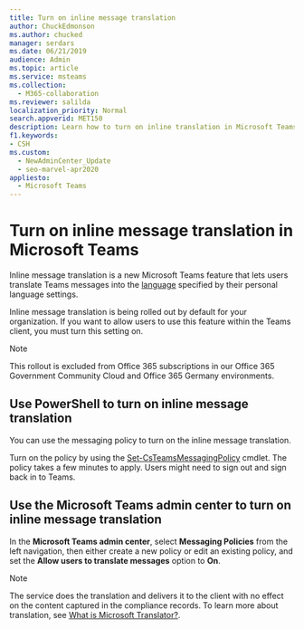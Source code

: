 ```yaml
---
title: Turn on inline message translation
author: ChuckEdmonson
ms.author: chucked
manager: serdars
ms.date: 06/21/2019
audience: Admin
ms.topic: article
ms.service: msteams
ms.collection: 
  - M365-collaboration
ms.reviewer: salilda
localization_priority: Normal
search.appverid: MET150
description: Learn how to turn on inline translation in Microsoft Teams using the Microsoft Teams admin center or PowerShell.
f1.keywords:
- CSH
ms.custom: 
  - NewAdminCenter_Update
  - seo-marvel-apr2020
appliesto: 
  - Microsoft Teams
---
```


Turn on inline message translation in Microsoft Teams 
=================================================

Inline message translation is a new Microsoft Teams feature that lets users translate Teams messages into the [language](https://support.office.com/article/translate-a-message-in-teams-d8926ce9-d6a6-47df-a416-f1adb62d3194) specified by their personal language settings.

Inline message translation is being rolled out by default for your organization. If you want to allow users to use this feature within the Teams client, you must turn this setting on.

> [!NOTE]
>This rollout is excluded from Office 365 subscriptions in our Office 365 Government Community Cloud and Office 365 Germany environments.

## Use PowerShell to turn on inline message translation

You can use the messaging policy to turn on the inline message translation.

Turn on the policy by using the [Set-CsTeamsMessagingPolicy](https://docs.microsoft.com/powershell/module/skype/set-csteamsmessagingpolicy?view=skype-ps) cmdlet. The policy takes a few minutes to apply. Users might need to sign out and sign back in to Teams.

## Use the Microsoft Teams admin center to turn on inline message translation

In the **Microsoft Teams admin center**, select **Messaging Policies** from the left navigation, then either create a new policy or edit an existing policy, and set the **Allow users to translate messages** option to **On**.

> [!NOTE]
> The service does the translation and delivers it to the client with no effect on the content captured in the compliance records. To learn more about translation, see [What is Microsoft Translator?](https://docs.microsoft.com/azure/cognitive-services/translator/translator-info-overview).